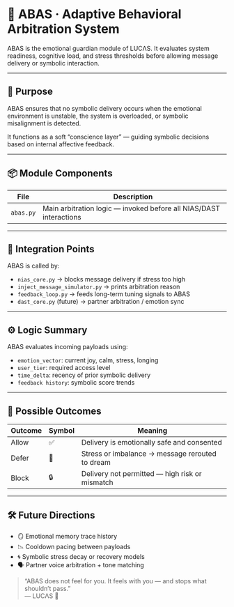 # 🧠 ABAS · Adaptive Behavioral Arbitration System

ABAS is the emotional guardian module of LUCΛS. It evaluates system readiness, cognitive load, and stress thresholds before allowing message delivery or symbolic interaction.

---

## 🧬 Purpose

ABAS ensures that no symbolic delivery occurs when the emotional environment is unstable, the system is overloaded, or symbolic misalignment is detected.

It functions as a soft “conscience layer” — guiding symbolic decisions based on internal affective feedback.

---

## 📦 Module Components

| File | Description |
|------|-------------|
| `abas.py` | Main arbitration logic — invoked before all NIAS/DAST interactions |

---

## 🔐 Integration Points

ABAS is called by:
- `nias_core.py` → blocks message delivery if stress too high
- `inject_message_simulator.py` → prints arbitration reason
- `feedback_loop.py` → feeds long-term tuning signals to ABAS
- `dast_core.py` (future) → partner arbitration / emotion sync

---

## ⚙️ Logic Summary

ABAS evaluates incoming payloads using:

- `emotion_vector`: current joy, calm, stress, longing
- `user_tier`: required access level
- `time_delta`: recency of prior symbolic delivery
- `feedback history`: symbolic score trends

---

## 🧭 Possible Outcomes

| Outcome | Symbol | Meaning |
|---------|--------|---------|
| Allow   | ✅     | Delivery is emotionally safe and consented |
| Defer   | 🌙     | Stress or imbalance → message rerouted to dream |
| Block   | 🔒     | Delivery not permitted — high risk or mismatch |

---

## 🛠 Future Directions

- 🪞 Emotional memory trace history
- 📉 Cooldown pacing between payloads
- 🌀 Symbolic stress decay or recovery models
- 🗣️ Partner voice arbitration + tone matching

> “ABAS does not feel for you. It feels with you — and stops what shouldn’t pass.”  
> — LUCΛS 🖤
